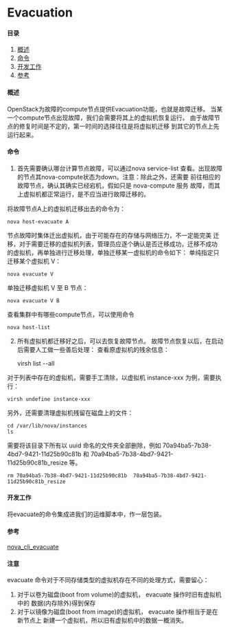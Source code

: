 Evacuation
==================

#### 目录

1. [概述](#section)
2. [命令](#section-1)
3. [开发工作](#section-2)
3. [参考](#section-3)


#### 概述

OpenStack为故障的compute节点提供Evacuation功能，也就是故障迁移。
当某一个compute节点出现故障，我们会需要将其上的虚拟机恢复运行。
由于故障节点的修复时间是不定的，第一时间的选择往往是将虚拟机迁移
到其它的节点上先运行起来。

#### 命令

1. 首先需要确认哪台计算节点故障，可以通过nova service-list
查看。出现故障的节点其nova-compute状态为down。注意：除此之外，还需要
前往相应的故障节点，确认其确实已经宕机，假如只是 nova-compute 服务
故障，而其上虚拟机都正常运行，是不应当进行故障迁移的。

将故障节点A上的虚拟机迁移出去的命令为：

    nova host-evacuate A

节点故障时集体迁出虚拟机，由于可能存在的存储与网络压力，不一定能完美
迁移，对于需要迁移的虚拟机列表，管理员应逐个确认是否迁移成功，迁移不成功
的虚拟机，再单独进行迁移处理，单独迁移某一虚拟机的命令如下：
单纯指定只迁移某个虚拟机 V：

    nova evacuate V

单独迁移虚拟机 V 至 B 节点：

    nova evacuate V B

查看集群中有哪些compute节点，可以使用命令

    nova host-list

2. 所有虚拟机都迁移好之后，可以去恢复故障节点。
故障节点恢复以后，在启动后需要人工做一些善后处理：
查看原虚拟机的残余信息：

    virsh list --all

对于列表中存在的虚拟机，需要手工清除，以虚拟机 instance-xxx 为例，需要执行：

    virsh undefine instance-xxx

另外，还需要清理虚拟机残留在磁盘上的文件：

    cd /var/lib/nova/instances
    ls

需要将该目录下所有以 uuid 命名的文件夹全部删除，例如
70a94ba5-7b38-4bd7-9421-11d25b90c81b 和
70a94ba5-7b38-4bd7-9421-11d25b90c81b_resize 等。

    rm 70a94ba5-7b38-4bd7-9421-11d25b90c81b  70a94ba5-7b38-4bd7-9421-11d25b90c81b_resize


#### 开发工作

将evacuate的命令集成进我们的运维脚本中，作一层包装。

#### 参考
[nova_cli_evacuate](http://docs.openstack.org/user-guide-admin/content/nova_cli_evacuate.html)

#### 注意

evacuate 命令对于不同存储类型的虚拟机存在不同的处理方式，需要留心：
1. 对于以卷为磁盘(boot from volume)的虚拟机， evacuate 操作时旧有虚拟机中的
数据(内存除外)得到保存
2. 对于以镜像为磁盘(boot from image)的虚拟机， evacuate 操作相当于是在新节点上
新建一个虚拟机，所以旧有虚拟机中的数据一概消失。
